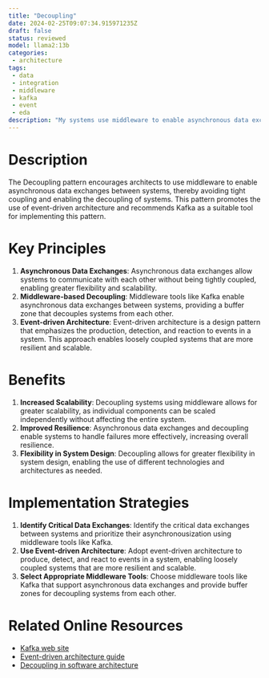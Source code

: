 ```yaml
---
title: "Decoupling"
date: 2024-02-25T09:07:34.915971235Z
draft: false
status: reviewed
model: llama2:13b
categories: 
 - architecture
tags:
 - data
 - integration
 - middleware
 - kafka
 - event
 - eda
description: "My systems use middleware to enable asynchronous data exchanges."
---
```


# Description

The Decoupling pattern encourages architects to use middleware to enable asynchronous data exchanges between systems, thereby avoiding tight coupling and enabling the decoupling of systems. This pattern promotes the use of event-driven architecture and recommends Kafka as a suitable tool for implementing this pattern.

# Key Principles

1. **Asynchronous Data Exchanges**: Asynchronous data exchanges allow systems to communicate with each other without being tightly coupled, enabling greater flexibility and scalability.
2. **Middleware-based Decoupling**: Middleware tools like Kafka enable asynchronous data exchanges between systems, providing a buffer zone that decouples systems from each other.
3. **Event-driven Architecture**: Event-driven architecture is a design pattern that emphasizes the production, detection, and reaction to events in a system. This approach enables loosely coupled systems that are more resilient and scalable.

# Benefits

1. **Increased Scalability**: Decoupling systems using middleware allows for greater scalability, as individual components can be scaled independently without affecting the entire system.
2. **Improved Resilience**: Asynchronous data exchanges and decoupling enable systems to handle failures more effectively, increasing overall resilience.
3. **Flexibility in System Design**: Decoupling allows for greater flexibility in system design, enabling the use of different technologies and architectures as needed.

# Implementation Strategies

1. **Identify Critical Data Exchanges**: Identify the critical data exchanges between systems and prioritize their asynchronousization using middleware tools like Kafka.
2. **Use Event-driven Architecture**: Adopt event-driven architecture to produce, detect, and react to events in a system, enabling loosely coupled systems that are more resilient and scalable.
3. **Select Appropriate Middleware Tools**: Choose middleware tools like Kafka that support asynchronous data exchanges and provide buffer zones for decoupling systems from each other.

# Related Online Resources

* [Kafka web site](https://kafka.apache.org/)
* [Event-driven architecture guide](https://martinhalpin.com/guide-to-event-driven-architecture/)
* [Decoupling in software architecture](https://www.infoq.com/articles/decoupling-in-software-architecture)